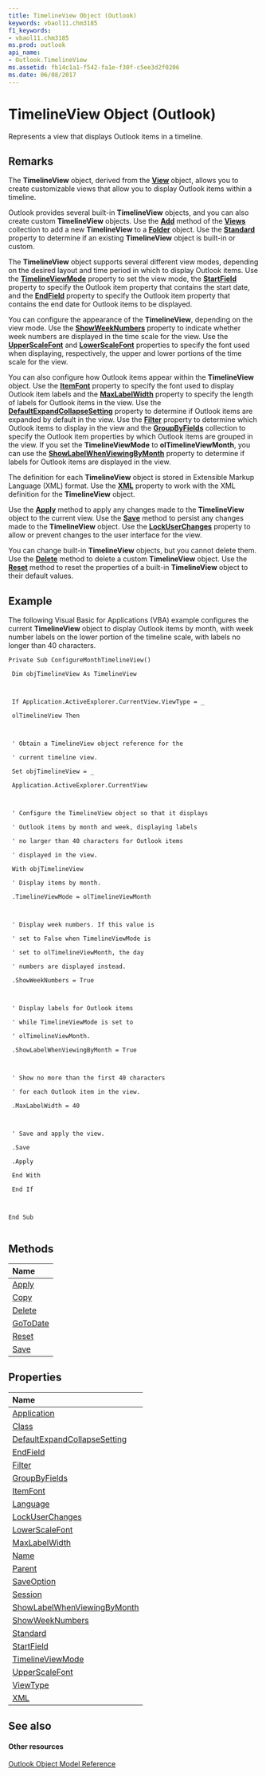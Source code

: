 ```yaml
---
title: TimelineView Object (Outlook)
keywords: vbaol11.chm3185
f1_keywords:
- vbaol11.chm3185
ms.prod: outlook
api_name:
- Outlook.TimelineView
ms.assetid: fb14c1a1-f542-fa1e-f30f-c5ee3d2f0206
ms.date: 06/08/2017
---
```



# TimelineView Object (Outlook)

Represents a view that displays Outlook items in a timeline.


## Remarks

The **TimelineView** object, derived from the **[View](view-object-outlook.md)** object, allows you to create customizable views that allow you to display Outlook items within a timeline.

Outlook provides several built-in **TimelineView** objects, and you can also create custom **TimelineView** objects. Use the **[Add](views-add-method-outlook.md)** method of the **[Views](views-object-outlook.md)** collection to add a new **TimelineView** to a **[Folder](folder-object-outlook.md)** object. Use the **[Standard](timelineview-standard-property-outlook.md)** property to determine if an existing **TimelineView** object is built-in or custom.

The **TimelineView** object supports several different view modes, depending on the desired layout and time period in which to display Outlook items. Use the **[TimelineViewMode](timelineview-timelineviewmode-property-outlook.md)** property to set the view mode, the **[StartField](timelineview-startfield-property-outlook.md)** property to specify the Outlook item property that contains the start date, and the **[EndField](timelineview-endfield-property-outlook.md)** property to specify the Outlook item property that contains the end date for Outlook items to be displayed.

You can configure the appearance of the **TimelineView**, depending on the view mode. Use the **[ShowWeekNumbers](timelineview-showweeknumbers-property-outlook.md)** property to indicate whether week numbers are displayed in the time scale for the view. Use the **[UpperScaleFont](timelineview-upperscalefont-property-outlook.md)** and **[LowerScaleFont](timelineview-lowerscalefont-property-outlook.md)** properties to specify the font used when displaying, respectively, the upper and lower portions of the time scale for the view.

You can also configure how Outlook items appear within the **TimelineView** object. Use the **[ItemFont](timelineview-itemfont-property-outlook.md)** property to specify the font used to display Outlook item labels and the **[MaxLabelWidth](timelineview-maxlabelwidth-property-outlook.md)** property to specify the length of labels for Outlook items in the view. Use the **[DefaultExpandCollapseSetting](timelineview-defaultexpandcollapsesetting-property-outlook.md)** property to determine if Outlook items are expanded by default in the view. Use the **[Filter](timelineview-filter-property-outlook.md)** property to determine which Outlook items to display in the view and the **[GroupByFields](timelineview-groupbyfields-property-outlook.md)** collection to specify the Outlook item properties by which Outlook items are grouped in the view. If you set the **TimelineViewMode** to **olTimelineViewMonth**, you can use the **[ShowLabelWhenViewingByMonth](timelineview-showlabelwhenviewingbymonth-property-outlook.md)** property to determine if labels for Outlook items are displayed in the view.

The definition for each **TimelineView** object is stored in Extensible Markup Language (XML) format. Use the **[XML](timelineview-xml-property-outlook.md)** property to work with the XML definition for the **TimelineView** object.

Use the **[Apply](timelineview-apply-method-outlook.md)** method to apply any changes made to the **TimelineView** object to the current view. Use the **[Save](timelineview-save-method-outlook.md)** method to persist any changes made to the **TimelineView** object. Use the **[LockUserChanges](timelineview-lockuserchanges-property-outlook.md)** property to allow or prevent changes to the user interface for the view.

You can change built-in **TimelineView** objects, but you cannot delete them. Use the **[Delete](timelineview-delete-method-outlook.md)** method to delete a custom **TimelineView** object. Use the **[Reset](timelineview-reset-method-outlook.md)** method to reset the properties of a built-in **TimelineView** object to their default values.


## Example

The following Visual Basic for Applications (VBA) example configures the current **TimelineView** object to display Outlook items by month, with week number labels on the lower portion of the timeline scale, with labels no longer than 40 characters.


```
Private Sub ConfigureMonthTimelineView() 
 
 Dim objTimelineView As TimelineView 
 
 
 
 If Application.ActiveExplorer.CurrentView.ViewType = _ 
 
 olTimelineView Then 
 
 
 
 ' Obtain a TimelineView object reference for the 
 
 ' current timeline view. 
 
 Set objTimelineView = _ 
 
 Application.ActiveExplorer.CurrentView 
 
 
 
 ' Configure the TimelineView object so that it displays 
 
 ' Outlook items by month and week, displaying labels 
 
 ' no larger than 40 characters for Outlook items 
 
 ' displayed in the view. 
 
 With objTimelineView 
 
 ' Display items by month. 
 
 .TimelineViewMode = olTimelineViewMonth 
 
 
 
 ' Display week numbers. If this value is 
 
 ' set to False when TimelineViewMode is 
 
 ' set to olTimelineViewMonth, the day 
 
 ' numbers are displayed instead. 
 
 .ShowWeekNumbers = True 
 
 
 
 ' Display labels for Outlook items 
 
 ' while TimelineViewMode is set to 
 
 ' olTimelineViewMonth. 
 
 .ShowLabelWhenViewingByMonth = True 
 
 
 
 ' Show no more than the first 40 characters 
 
 ' for each Outlook item in the view. 
 
 .MaxLabelWidth = 40 
 
 
 
 ' Save and apply the view. 
 
 .Save 
 
 .Apply 
 
 End With 
 
 End If 
 
 
 
End Sub 
 

```


## Methods



|**Name**|
|:-----|
|[Apply](timelineview-apply-method-outlook.md)|
|[Copy](timelineview-copy-method-outlook.md)|
|[Delete](timelineview-delete-method-outlook.md)|
|[GoToDate](timelineview-gotodate-method-outlook.md)|
|[Reset](timelineview-reset-method-outlook.md)|
|[Save](timelineview-save-method-outlook.md)|

## Properties



|**Name**|
|:-----|
|[Application](timelineview-application-property-outlook.md)|
|[Class](timelineview-class-property-outlook.md)|
|[DefaultExpandCollapseSetting](timelineview-defaultexpandcollapsesetting-property-outlook.md)|
|[EndField](timelineview-endfield-property-outlook.md)|
|[Filter](timelineview-filter-property-outlook.md)|
|[GroupByFields](timelineview-groupbyfields-property-outlook.md)|
|[ItemFont](timelineview-itemfont-property-outlook.md)|
|[Language](timelineview-language-property-outlook.md)|
|[LockUserChanges](timelineview-lockuserchanges-property-outlook.md)|
|[LowerScaleFont](timelineview-lowerscalefont-property-outlook.md)|
|[MaxLabelWidth](timelineview-maxlabelwidth-property-outlook.md)|
|[Name](timelineview-name-property-outlook.md)|
|[Parent](timelineview-parent-property-outlook.md)|
|[SaveOption](timelineview-saveoption-property-outlook.md)|
|[Session](timelineview-session-property-outlook.md)|
|[ShowLabelWhenViewingByMonth](timelineview-showlabelwhenviewingbymonth-property-outlook.md)|
|[ShowWeekNumbers](timelineview-showweeknumbers-property-outlook.md)|
|[Standard](timelineview-standard-property-outlook.md)|
|[StartField](timelineview-startfield-property-outlook.md)|
|[TimelineViewMode](timelineview-timelineviewmode-property-outlook.md)|
|[UpperScaleFont](timelineview-upperscalefont-property-outlook.md)|
|[ViewType](timelineview-viewtype-property-outlook.md)|
|[XML](timelineview-xml-property-outlook.md)|

## See also


#### Other resources


[Outlook Object Model Reference](http://msdn.microsoft.com/library/73221b13-d8d8-99b8-3394-b95dbbfd5ddc%28Office.15%29.aspx)
